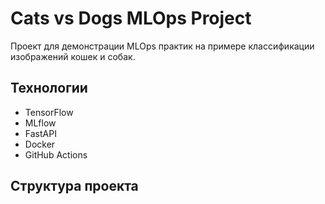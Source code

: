 # Cats vs Dogs MLOps Project

Проект для демонстрации MLOps практик на примере классификации изображений кошек и собак.

## Технологии
- TensorFlow
- MLflow
- FastAPI
- Docker
- GitHub Actions

## Структура проекта
